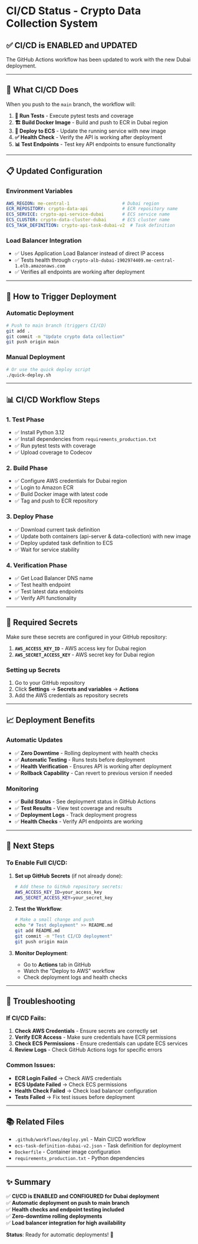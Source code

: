 # CI/CD Status - Crypto Data Collection System

## ✅ **CI/CD is ENABLED and UPDATED**

The GitHub Actions workflow has been updated to work with the new Dubai deployment.

---

## 🔄 **What CI/CD Does**

When you push to the `main` branch, the workflow will:

1. **🧪 Run Tests** - Execute pytest tests and coverage
2. **🏗️ Build Docker Image** - Build and push to ECR in Dubai region
3. **🚀 Deploy to ECS** - Update the running service with new image
4. **✅ Health Check** - Verify the API is working after deployment
5. **📊 Test Endpoints** - Test key API endpoints to ensure functionality

---

## 📋 **Updated Configuration**

### Environment Variables
```yaml
AWS_REGION: me-central-1                    # Dubai region
ECR_REPOSITORY: crypto-data-api             # ECR repository name
ECS_SERVICE: crypto-api-service-dubai       # ECS service name
ECS_CLUSTER: crypto-data-cluster-dubai      # ECS cluster name
ECS_TASK_DEFINITION: crypto-api-task-dubai-v2  # Task definition
```

### Load Balancer Integration
- ✅ Uses Application Load Balancer instead of direct IP access
- ✅ Tests health through `crypto-alb-dubai-1902974409.me-central-1.elb.amazonaws.com`
- ✅ Verifies all endpoints are working after deployment

---

## 🚀 **How to Trigger Deployment**

### Automatic Deployment
```bash
# Push to main branch (triggers CI/CD)
git add .
git commit -m "Update crypto data collection"
git push origin main
```

### Manual Deployment
```bash
# Or use the quick deploy script
./quick-deploy.sh
```

---

## 📊 **CI/CD Workflow Steps**

### 1. Test Phase
- ✅ Install Python 3.12
- ✅ Install dependencies from `requirements_production.txt`
- ✅ Run pytest tests with coverage
- ✅ Upload coverage to Codecov

### 2. Build Phase
- ✅ Configure AWS credentials for Dubai region
- ✅ Login to Amazon ECR
- ✅ Build Docker image with latest code
- ✅ Tag and push to ECR repository

### 3. Deploy Phase
- ✅ Download current task definition
- ✅ Update both containers (api-server & data-collection) with new image
- ✅ Deploy updated task definition to ECS
- ✅ Wait for service stability

### 4. Verification Phase
- ✅ Get Load Balancer DNS name
- ✅ Test health endpoint
- ✅ Test latest data endpoints
- ✅ Verify API functionality

---

## 🔐 **Required Secrets**

Make sure these secrets are configured in your GitHub repository:

1. **`AWS_ACCESS_KEY_ID`** - AWS access key for Dubai region
2. **`AWS_SECRET_ACCESS_KEY`** - AWS secret key for Dubai region

### Setting up Secrets
1. Go to your GitHub repository
2. Click **Settings** → **Secrets and variables** → **Actions**
3. Add the AWS credentials as repository secrets

---

## 📈 **Deployment Benefits**

### Automatic Updates
- ✅ **Zero Downtime** - Rolling deployment with health checks
- ✅ **Automatic Testing** - Runs tests before deployment
- ✅ **Health Verification** - Ensures API is working after deployment
- ✅ **Rollback Capability** - Can revert to previous version if needed

### Monitoring
- ✅ **Build Status** - See deployment status in GitHub Actions
- ✅ **Test Results** - View test coverage and results
- ✅ **Deployment Logs** - Track deployment progress
- ✅ **Health Checks** - Verify API endpoints are working

---

## 🎯 **Next Steps**

### To Enable Full CI/CD:

1. **Set up GitHub Secrets** (if not already done):
   ```bash
   # Add these to GitHub repository secrets:
   AWS_ACCESS_KEY_ID=your_access_key
   AWS_SECRET_ACCESS_KEY=your_secret_key
   ```

2. **Test the Workflow**:
   ```bash
   # Make a small change and push
   echo "# Test deployment" >> README.md
   git add README.md
   git commit -m "Test CI/CD deployment"
   git push origin main
   ```

3. **Monitor Deployment**:
   - Go to **Actions** tab in GitHub
   - Watch the "Deploy to AWS" workflow
   - Check deployment logs and health checks

---

## 🔧 **Troubleshooting**

### If CI/CD Fails:

1. **Check AWS Credentials** - Ensure secrets are correctly set
2. **Verify ECR Access** - Make sure credentials have ECR permissions
3. **Check ECS Permissions** - Ensure credentials can update ECS services
4. **Review Logs** - Check GitHub Actions logs for specific errors

### Common Issues:

- **ECR Login Failed** → Check AWS credentials
- **ECS Update Failed** → Check ECS permissions
- **Health Check Failed** → Check load balancer configuration
- **Tests Failed** → Fix test issues before deployment

---

## 📚 **Related Files**

- `.github/workflows/deploy.yml` - Main CI/CD workflow
- `ecs-task-definition-dubai-v2.json` - Task definition for deployment
- `Dockerfile` - Container image configuration
- `requirements_production.txt` - Python dependencies

---

## ✨ **Summary**

✅ **CI/CD is ENABLED and CONFIGURED for Dubai deployment**  
✅ **Automatic deployment on push to main branch**  
✅ **Health checks and endpoint testing included**  
✅ **Zero-downtime rolling deployments**  
✅ **Load balancer integration for high availability**

**Status**: Ready for automatic deployments! 🚀
